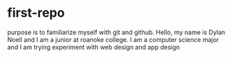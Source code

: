 # first-repo
purpose is to familiarize myself with git and github.
Hello, my name is Dylan Noell and I am a junior at roanoke college. I am a computer science major and I am trying experiment with web design and app design

